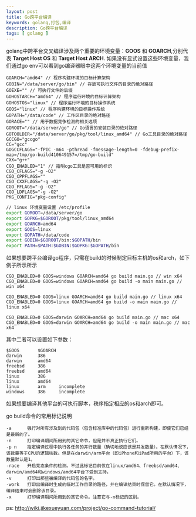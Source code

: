 ```yaml
---
layout: post
title: Go跨平台编译
keywords: golang,打包,编译
description: Go跨平台编译
tags: [ golang ]
---
```


golang中跨平台交叉编译涉及两个重要的环境变量：**GOOS** 和 **GOARCH**,分别代表 **Target Host OS** 和 **Target Host ARCH**. 如果没有显式设置这些环境变量，我们通过go env可以看到go编译器眼中这两个环境变量的当前值

```golang
GOARCH="amd64" // 程序构建环境的目标计算架构
GOBIN="/data/server/go/bin" // 存放可执行文件的目录的绝对路径
GOEXE="" // 可执行文件的后缀
GOHOSTARCH="amd64" // 程序运行环境的目标计算架构
GOHOSTOS="linux" // 程序运行环境的目标操作系统
GOOS="linux" // 程序构建环境的目标操作系统
GOPATH="/data/code" // 工作区目录的绝对路径
GORACE="" // 用于数据竞争检测的相关选项
GOROOT="/data/server/go" // Go语言的安装目录的绝对路径
GOTOOLDIR="/data/server/go/pkg/tool/linux_amd64" // Go工具目录的绝对路径
GCCGO="gccgo"
CC="gcc"
GOGCCFLAGS="-fPIC -m64 -pthread -fmessage-length=0 -fdebug-prefix-map=/tmp/go-build410649157=/tmp/go-build"
CXX="g++"
CGO_ENABLED="1" // 指明cgo工具是否可用的标识
CGO_CFLAGS="-g -O2"
CGO_CPPFLAGS=""
CGO_CXXFLAGS="-g -O2"
CGO_FFLAGS="-g -O2"
CGO_LDFLAGS="-g -O2"
PKG_CONFIG="pkg-config"
```

```bash
// linux 环境变量设置 /etc/profile
export GOROOT=/data/server/go
export GOPKG=$GOROOT/pkg/tool/linux_amd64 
export GOARCH=amd64
export GOOS=linux
export GOPATH=/data/code
export GOBIN=$GOROOT/bin:$GOPATH/bin
export PATH=$PATH:$GOBIN:$GOPKG:$GOPATH/bin
```

如果想要跨平台编译go程序，只需在build的时候制定目标主机的os和arch，如下例子所示所示
```golang
CGO_ENABLED=0 GOOS=windows GOARCH=amd64 go build main.go // win x64
CGO_ENABLED=0 GOOS=windows GOARCH=amd64 go build -o main main.go // win x64

CGO_ENABLED=0 GOOS=linux GOARCH=amd64 go build main.go // linux x64
CGO_ENABLED=0 GOOS=linux GOARCH=amd64 go build -o main main.go // linux x64

CGO_ENABLED=0 GOOS=darwin GOARCH=amd64 go build main.go // mac x64
CGO_ENABLED=0 GOOS=darwin GOARCH=amd64 go build -o main main.go // mac x64
```
其中二者可以设置如下参数：
```
$GOOS 		$GOARCH 	
darwin 		386
darwin 		amd64
freebsd 	386
freebsd 	amd64
linux 		386
linux 		amd64
linux 		arm 	incomplete
windows 	386 	incomplete
```
如果想要编译其他平台的可执行脚本，秩序指定相应的os和arch即可。

go build命令的常用标记说明
```
-a		强行对所有涉及到的代码包（包含标准库中的代码包）进行重新构建，即使它们已经是最新的了。
-n		打印编译期间所用到的其它命令，但是并不真正执行它们。
-p n	指定编译过程中执行各任务的并行数量（确切地说应该是并发数量）。在默认情况下，该数量等于CPU的逻辑核数。但是在darwin/arm平台（即iPhone和iPad所用的平台）下，该数量默认是1。
-race	开启竞态条件的检测。不过此标记目前仅在linux/amd64、freebsd/amd64、darwin/amd64和windows/amd64平台下受到支持。
-v		打印出那些被编译的代码包的名字。
-work	打印出编译时生成的临时工作目录的路径，并在编译结束时保留它。在默认情况下，编译结束时会删除该目录。
-x		打印编译期间所用到的其它命令。注意它与-n标记的区别。
```



ps: http://wiki.jikexueyuan.com/project/go-command-tutorial/